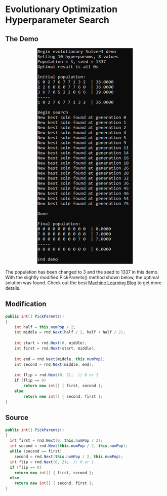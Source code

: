 # Evolutionary Optimization Hyperparameter Search

## The Demo
<p align="center">
  <img src="https://github.com/grensen/evolutionary_optimization/blob/main/figures/demo.png?raw=true">
</p>

The population has been changed to 3 and the seed to 1337 in this demo. With the slightly modified PickParents() method shown below, the optimal solution was found.
Check out the best [Machine Learning Blog](https://jamesmccaffrey.wordpress.com/2023/01/12/evolutionary-optimization-using-c-2/) to get more details.  

## Modification
~~~cs
public int[] PickParents() 
{
    int half = this.numPop / 2;
    int middle = rnd.Next(half / 2, half + half / 2);

    int start = rnd.Next(0, middle);
    int first = rnd.Next(start, middle);

    int end = rnd.Next(middle, this.numPop);
    int second = rnd.Next(middle, end);

    int flip = rnd.Next(0, 2);  // 0 or 1
    if (flip == 0)
        return new int[] { first, second };
    else
        return new int[] { second, first };
}
~~~

## Source
~~~cs
public int[] PickParents()
{
  int first = rnd.Next(0, this.numPop / 2);  
  int second = rnd.Next(this.numPop / 2, this.numPop);
  while (second == first)
    second = rnd.Next(this.numPop / 2, this.numPop); 
  int flip = rnd.Next(0, 2);  // 0 or 1
  if (flip == 0)
    return new int[] { first, second };
  else
    return new int[] { second, first };
}
~~~
